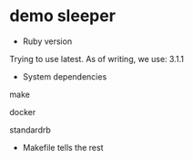# demo sleeper

* Ruby version

Trying to use latest.
As of writing, we use:
3.1.1

* System dependencies

make

docker

standardrb

* Makefile tells the rest
